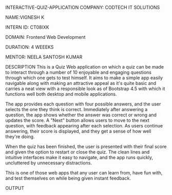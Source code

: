 INTERACTIVE-QUIZ-APPLICATION
COMPANY: CODTECH IT SOLUTIONS

NAME:VIGNESH K

INTERN ID: CT08IXK

DOMAIN: Frontend Web Development

DURATION: 4 WEEEKS

MENTOR: NEELA SANTOSH KUMAR

DESCRIPTION
This is a Quiz Web application on which a quiz can be made to interact through a number of 10 enjoyable and engaging questions through which one gets to test himself. It aims to make a simple app easily navigable along with making an attractive appeal as it's quite basic and carries a neat view with a responsible look as of Bootstrap 4.5 with which it functions well both desktop and mobile applications.

The app provides each question with four possible answers, and the user selects the one they think is correct. Immediately after answering a question, the app shows whether the answer was correct or wrong and updates the score. A "Next" button allows users to move to the next question, with feedback appearing after each selection. As users continue answering, their score is displayed, and they get a sense of how well they're doing.

When the quiz has been finished, the user is presented with their final score and given the option to restart or close the quiz. The clean lines and intuitive interfaces make it easy to navigate, and the app runs quickly, uncluttered by unnecessary distractions.

This is one of those web apps that any user can learn from, have fun with, and test themselves on while being given instant feedback.

OUTPUT
